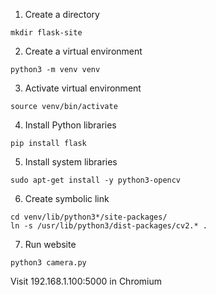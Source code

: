 1. Create a directory
```
mkdir flask-site
```
2. Create a virtual environment
```
python3 -m venv venv
```
3. Activate virtual environment
```
source venv/bin/activate
```
4. Install Python libraries
```
pip install flask
```
5. Install system libraries
```
sudo apt-get install -y python3-opencv
```
6. Create symbolic link
```
cd venv/lib/python3*/site-packages/
ln -s /usr/lib/python3/dist-packages/cv2.* .
```
7. Run website
```
python3 camera.py
```

Visit 192.168.1.100:5000 in Chromium